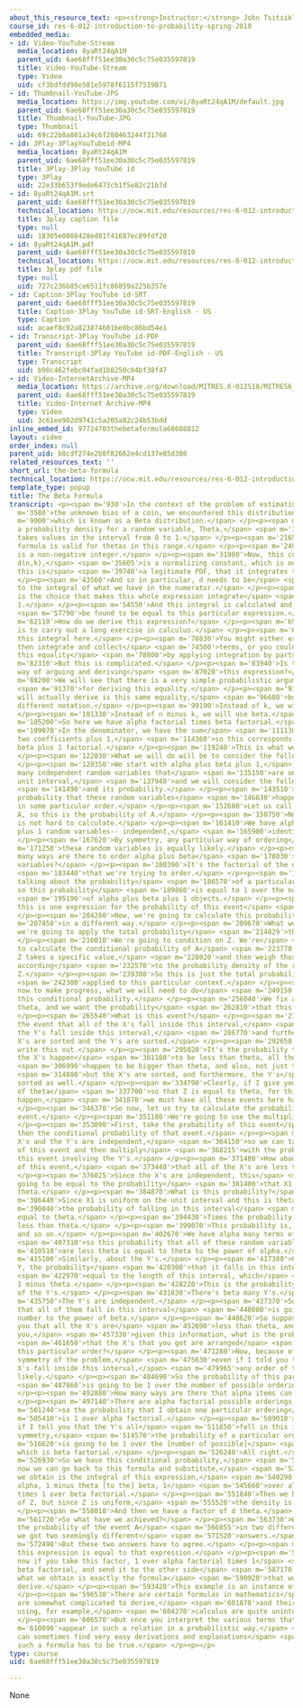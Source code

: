 ```yaml
---
about_this_resource_text: <p><strong>Instructor:</strong> John Tsitsiklis</p>
course_id: res-6-012-introduction-to-probability-spring-2018
embedded_media:
- id: Video-YouTube-Stream
  media_location: 8yaRt24qA1M
  parent_uid: 6ae68fff51ee30a30c5c75e035597819
  title: Video-YouTube-Stream
  type: Video
  uid: cf3bdfdd98e581e5978f6115f7519871
- id: Thumbnail-YouTube-JPG
  media_location: https://img.youtube.com/vi/8yaRt24qA1M/default.jpg
  parent_uid: 6ae68fff51ee30a30c5c75e035597819
  title: Thumbnail-YouTube-JPG
  type: Thumbnail
  uid: 69c22b8a801a34c6f280463244f31768
- id: 3Play-3PlayYouTubeid-MP4
  media_location: 8yaRt24qA1M
  parent_uid: 6ae68fff51ee30a30c5c75e035597819
  title: 3Play-3Play YouTube id
  type: 3Play
  uid: 22e33b653f9ede6473cb1f5e82c21b7d
- id: 8yaRt24qA1M.srt
  parent_uid: 6ae68fff51ee30a30c5c75e035597819
  technical_location: https://ocw.mit.edu/resources/res-6-012-introduction-to-probability-spring-2018/part-ii-inference-limit-theorems/the-beta-formula/8yaRt24qA1M.srt
  title: 3play caption file
  type: null
  uid: 18305e0808428ed81f41687ec89fdf20
- id: 8yaRt24qA1M.pdf
  parent_uid: 6ae68fff51ee30a30c5c75e035597819
  technical_location: https://ocw.mit.edu/resources/res-6-012-introduction-to-probability-spring-2018/part-ii-inference-limit-theorems/the-beta-formula/8yaRt24qA1M.pdf
  title: 3play pdf file
  type: null
  uid: 727c236b85ce6511fc86859a225b357e
- id: Caption-3Play YouTube id-SRT
  parent_uid: 6ae68fff51ee30a30c5c75e035597819
  title: Caption-3Play YouTube id-SRT-English - US
  type: Caption
  uid: acaef8c92a823874601be0bc86bd54e1
- id: Transcript-3Play YouTube id-PDF
  parent_uid: 6ae68fff51ee30a30c5c75e035597819
  title: Transcript-3Play YouTube id-PDF-English - US
  type: Transcript
  uid: b98c462febc04fad1b8250c84bf38f47
- id: Video-InternetArchive-MP4
  media_location: https://archive.org/download/MITRES.6-012S18/MITRES6_012S18_S14-01_300k.mp4
  parent_uid: 6ae68fff51ee30a30c5c75e035597819
  title: Video-Internet Archive-MP4
  type: Video
  uid: 3c61ee902d9741c5a205a82c24b53bdd
inline_embed_id: 97724703thebetaformula68608812
layout: video
order_index: null
parent_uid: b8cdf274e2b0f82662e4cd137e85d308
related_resources_text: ''
short_url: the-beta-formula
technical_location: https://ocw.mit.edu/resources/res-6-012-introduction-to-probability-spring-2018/part-ii-inference-limit-theorems/the-beta-formula
template_type: popup
title: The Beta Formula
transcript: <p><span m='930'>In the context of the problem of estimating</span> <span
  m='3580'>the unknown bias of a coin, we encountered this distribution,</span> <span
  m='9000'>which is known as a Beta distribution.</span> </p><p><span m='12500'>It's
  a probability density for a random variable, Theta,</span> <span m='16750'>that
  takes values in the interval from 0 to 1.</span> </p><p><span m='21650'>So this
  formula is valid for thetas in this range.</span> </p><p><span m='24950'>And k here
  is a non-negative integer.</span> </p><p><span m='31980'>Now, this coefficient here,
  d(n,k),</span> <span m='35605'>is a normalizing constant, which is needed so that
  this is</span> <span m='39740'>a legitimate PDF, that it integrates to 1.</span>
  </p><p><span m='43560'>And so in particular, d needs to be</span> <span m='47060'>equal
  to the integral of what we have in the numerator.</span> </p><p><span m='50440'>This
  is the choice that makes this whole expression integrate</span> <span m='53540'>to
  1.</span> </p><p><span m='54550'>And this integral is calculated and can</span>
  <span m='57790'>be found to be equal to this particular expression.</span> </p><p><span
  m='62110'>How do we derive this expression?</span> </p><p><span m='65349'>One way
  is to carry out a long exercise in calculus.</span> </p><p><span m='69210'>We have
  this integral here.</span> </p><p><span m='70830'>You might either expand it and
  then integrate and collect</span> <span m='74500'>terms, or you could try to demonstrate
  this equality</span> <span m='78800'>by applying integration by parts.</span> </p><p><span
  m='82310'>But this is complicated.</span> </p><p><span m='83940'>Is there some simple
  way of arguing and deriving</span> <span m='87020'>this expression?</span> </p><p><span
  m='88200'>We will see that there is a very simple probabilistic argument</span>
  <span m='91370'>for deriving this equality.</span> </p><p><span m='93670'>What we
  will actually derive is this same equality,</span> <span m='96680'>but in slightly
  different notation.</span> </p><p><span m='99190'>Instead of k, we will use alpha.</span>
  </p><p><span m='101330'>Instead of n minus k, we will use beta.</span> </p><p><span
  m='105200'>So here we have alpha factorial times beta factorial.</span> </p><p><span
  m='109070'>In the denominator, we have the sum</span> <span m='111130'>of these
  two coefficients plus 1,</span> <span m='114360'>so this corresponds to alpha plus
  beta plus 1 factorial.</span> </p><p><span m='119240'>This is what we want to demonstrate.</span>
  </p><p><span m='122030'>What we will do will be to consider the following setting.</span>
  </p><p><span m='128350'>We start with alpha plus beta plus 1,</span> <span m='131900'>that
  many independent random variables that</span> <span m='135150'>are uniform on the
  unit interval,</span> <span m='137940'>and we will consider the following event</span>
  <span m='141490'>and its probability.</span> </p><p><span m='143510'>This is the
  probability that these random variables</span> <span m='146630'>happen to be ordered
  in some particular order.</span> </p><p><span m='152680'>Let us call this event
  A, so this is the probability of A.</span> </p><p><span m='158750'>Now, this probability
  is not hard to calculate.</span> </p><p><span m='161410'>We have alpha plus beta
  plus 1 random variables-- independent,</span> <span m='165900'>identically distributed.</span>
  </p><p><span m='167620'>By symmetry, any particular way of ordering</span> <span
  m='171250'>these random variables is equally likely.</span> </p><p><span m='174590'>How
  many ways are there to order alpha plus beta</span> <span m='178030'>plus 1 random
  variables?</span> </p><p><span m='180390'>It's the factorial of the number of items</span>
  <span m='183440'>that we're trying to order.</span> </p><p><span m='185090'>We're
  talking about the probability</span> <span m='186570'>of a particular permutation,
  so this probability</span> <span m='189860'>is equal to 1 over the number of permutations</span>
  <span m='195190'>of alpha plus beta plus 1 objects.</span> </p><p><span m='200320'>So
  this is one expression for the probability of this event</span> <span m='203280'>A.</span>
  </p><p><span m='204280'>Now, we're going to calculate this probability</span> <span
  m='207850'>in a different way.</span> </p><p><span m='209670'>What we will do is
  we're going to apply the total probability</span> <span m='214829'>theorem.</span>
  </p><p><span m='216010'>We're going to condition on Z. We're</span> <span m='219250'>going
  to calculate the conditional probability of A</span> <span m='223770'>given that
  Z takes a specific value,</span> <span m='228020'>and then weigh those probabilities
  according</span> <span m='232570'>to the probability density of the random variable
  Z.</span> </p><p><span m='239380'>So this is just the total probability theorem</span>
  <span m='242300'>applied to this particular context.</span> </p><p><span m='245300'>And
  now to make progress, what we will need to do</span> <span m='249150'>is to find
  this conditional probability.</span> </p><p><span m='256040'>We fix a constant little
  theta, and we want the probability</span> <span m='262810'>that this event happens.</span>
  </p><p><span m='265540'>What is this event?</span> </p><p><span m='272390'>It is
  the event that all of the X's fall inside this interval,</span> <span m='282620'>all
  the Y's fall inside this interval,</span> <span m='286770'>and furthermore, the
  X's are sorted and the Y's are sorted.</span> </p><p><span m='292650'>So let us
  write this out.</span> </p><p><span m='295020'>It's the probability that all of
  the X's happen</span> <span m='301180'>to be less than theta, all the Y's</span>
  <span m='306990'>happen to be bigger than theta, and also, not just that,</span>
  <span m='314880'>but the X's are sorted, and furthermore, the Y's</span> <span m='325610'>are
  sorted as well.</span> </p><p><span m='334790'>Clearly, if I give you the value
  of theta</span> <span m='337700'>so that Z is equal to theta, for this event to
  happen,</span> <span m='341870'>we must have all these events here happen as well.</span>
  </p><p><span m='346370'>So now, let us try to calculate the probability of this
  event.</span> </p><p><span m='351180'>We're going to use the multiplication rule.</span>
  </p><p><span m='353090'>First, take the probability of this event</span> <span m='355890'>and
  then the conditional probability of that event.</span> </p><p><span m='361460'>The
  X's and the Y's are independent,</span> <span m='364150'>so we can take the probability
  of this event and then multiply</span> <span m='368215'>with the probability of
  this event involving the Y's.</span> </p><p><span m='371480'>How about the probability
  of this event,</span> <span m='373440'>that all of the X's are less than theta?</span>
  </p><p><span m='376025'>Since the X's are independent, this</span> <span m='378990'>is
  going to be equal to the probability</span> <span m='381400'>that X1 is less than
  theta.</span> </p><p><span m='384870'>What is this probability?</span> </p><p><span
  m='386440'>Since X1 is uniform on the unit interval and this is theta,</span> <span
  m='390040'>the probability of falling in this interval</span> <span m='392040'>is
  equal to theta.</span> </p><p><span m='394430'>Times the probability that X2 is
  less than theta.</span> </p><p><span m='399070'>This probability is, again, theta
  and so on.</span> </p><p><span m='402670'>We have alpha many terms of that kind,</span>
  <span m='407310'>so this probability that all of these random variables</span> <span
  m='410510'>are less theta is equal to theta to the power of alpha.</span> </p><p><span
  m='415100'>Similarly, about the Y's.</span> </p><p><span m='417380'>For any particular
  Y, the probability</span> <span m='420300'>that it falls in this interval is</span>
  <span m='422970'>equal to the length of this interval, which</span> <span m='425540'>is
  1 minus theta.</span> </p><p><span m='428220'>This is the probability for each one
  of the Y's.</span> </p><p><span m='431830'>There's beta many Y's.</span> </p><p><span
  m='435750'>The Y's are independent.</span> </p><p><span m='437370'>So the probability
  that all of them fall in this interval</span> <span m='440080'>is going to be this
  number to the power of beta.</span> </p><p><span m='448620'>So suppose that I told
  you that all the X's are</span> <span m='452690'>less than theta, and then I ask
  you,</span> <span m='457330'>given this information, what is the probability</span>
  <span m='461650'>that the X's that you got are arranged</span> <span m='465060'>in
  this particular order?</span> </p><p><span m='471280'>Now, because of the complete
  symmetry of the problem,</span> <span m='475630'>even if I told you that all the
  X's fall inside this interval,</span> <span m='479965'>any order of the X's is equally
  likely.</span> </p><p><span m='484690'>So the probability of this particular order</span>
  <span m='487860'>is going to be 1 over the number of possible orderings.</span>
  </p><p><span m='492880'>How many ways are there that alpha items can be ordered?</span>
  </p><p><span m='497140'>There are alpha factorial possible orderings,</span> <span
  m='501240'>so the probability that I obtain one particular ordering</span> <span
  m='505410'>is 1 over alpha factorial.</span> </p><p><span m='509010'>And similarly,
  if I tell you that the Y's all</span> <span m='511850'>fell in this interval by
  symmetry,</span> <span m='514570'>the probability of a particular order</span> <span
  m='516620'>is going to be 1 over the [number of possible]</span> <span m='520830'>orders,
  which is beta factorial.</span> </p><p><span m='526240'>All right.</span> </p><p><span
  m='526930'>So we have this conditional probability,</span> <span m='529990'>and
  now we can go back to this formula and substitute,</span> <span m='534830'>and what
  we obtain is the integral of this expression,</span> <span m='540290'>theta to the
  alpha, 1 minus theta [to the] beta, 1</span> <span m='545660'>over alpha factorial
  times 1 over beta factorial.</span> </p><p><span m='551840'>Then we have the density
  of Z, but since Z is uniform,</span> <span m='555520'>the density is equal to 1.</span>
  </p><p><span m='558010'>And then we have a factor of d theta.</span> </p><p><span
  m='561720'>So what have we achieved?</span> </p><p><span m='563730'>We calculated
  the probability of the event A</span> <span m='566855'>in two different ways, and
  we got two seemingly different</span> <span m='571520'>answers.</span> </p><p><span
  m='572490'>But these two answers have to agree.</span> </p><p><span m='575420'>Therefore,
  this expression is equal to that expression.</span> </p><p><span m='579450'>And
  now if you take this factor, 1 over alpha factorial times 1</span> <span m='583930'>over
  beta factorial, and send it to the other side</span> <span m='587170'>of the equation,
  what we obtain is exactly the formula</span> <span m='590920'>that we wished to
  derive.</span> </p><p><span m='593420'>This example is an instance of the following.</span>
  </p><p><span m='596530'>There are certain formulas in mathematics</span> <span m='598840'>that
  are somewhat complicated to derive,</span> <span m='601870'>and their derivations
  using, for example,</span> <span m='604270'>calculus are quite unintuitive.</span>
  </p><p><span m='606570'>But once you interpret the various terms that</span> <span
  m='610090'>appear in such a relation in a probabilistic way,</span> <span m='614280'>you
  can sometimes find very easy derivations and explanations</span> <span m='619660'>why
  such a formula has to be true.</span> </p><p></p>
type: course
uid: 6ae68fff51ee30a30c5c75e035597819

---
```

None